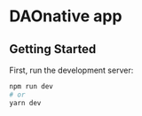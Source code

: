 # DAOnative app

## Getting Started

First, run the development server:

```bash
npm run dev
# or
yarn dev
```
